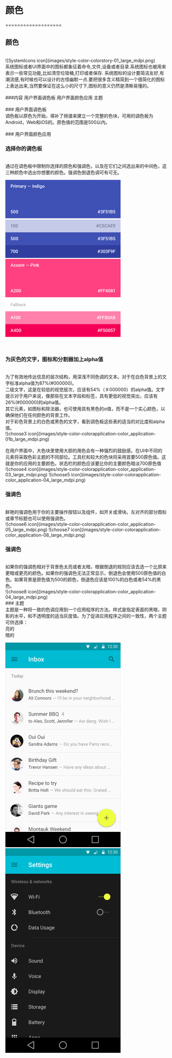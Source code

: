 # 颜色
===================
## 颜色

<br/>
![SystemIcons icon](images/style-color-colorstory-01_large_mdpi.png)
<br/>
系统图标或者UI界面中的图标都象征着命令,文件,设备或者目录.系统图标也被用来表示一些常见功能,比如清空垃圾桶,打印或者保存.
系统图标的设计要简洁友好,有潮流感,有时候也可以设计的古怪幽默一点.要把很多含义精简到一个很简化的图标上表达出来,当然要保证在这么小的尺寸下,图标的意义仍然是清晰易懂的。
<br/>

<br/>
###内容
用户界面调色板
用户界面颜色应用
主题
<br/>


<br/>
### 用户界面调色板
<br/>
调色板以原色为开始，填补了频谱来建立一个完整的色块，可用的调色板为Android，Web和iOS的。原色值的范围是500以内。
<br/>

<br/>
### 用户界面颜色应用
<br/>

<h3>选择你的调色板</h3><br/>
通过在调色板中限制你选择的原色和强调色，以及在它们之间选出来的中间色，这三种颜色中选出你想要的颜色。强调色倒退色调可有可无。
<br/>

![choose1 icon](images/style-color-colorapplication-color_application-01a_large_mdpi.png)
![choose2 icon](images/style-color-colorapplication-color_application-01b_large_mdpi.png)

<br/>
<h3>为灰色的文字，图标和分割器加上alpha值</h3><br/>
为了有效地传达信息的层次结构，用深浅不同色调的文本。对于在白色背景上的文字标准alpha值为87%(#000000)。
<br/>
二级文字，这是在较低的视觉层次，应该有54%（＃000000）的alpha值。文字提示对于用户来说，像那些在文本字段和标签，具有更低的视觉突出，应该有26%(#000000)的alpha值。
<br/>
其它元素，如图标和除法器，也可使用具有黑色的α值，而不是一个实心颜色，以确保他们在任何颜色的背景工作。
<br/>
对于彩色背景上的白色或黑色的文字，看到调色板这些表的适当的对比度和alpha值。
<br/>
![choose3 icon](images/style-color-colorapplication-color_application-01b_large_mdpi.png)
<br/>
<br/>
在用户界面中，大色块里使用大胆的用色会有一种强烈的鼓励感。在UI中不同的元素将采取色彩主题的不同部位。工具栏和较大的色块将采用首要500原色值。这就是你的应用的主要颜色。状态栏的颜色应该要比你的主要颜色暗淡700原色值
<br/>
![choose4 icon](images/style-color-colorapplication-color_application-03_large_mdpi.png)
![choose5 icon](images/style-color-colorapplication-color_application-04_large_mdpi.png)

<br/>
<h3>强调色</h3><br/>
鲜艳的强调色用于你的主要操作按钮以及组件，如开关或滑块。左对齐的部分图标或章节标题也可以使用强调色。
<br/>
![choose6 icon](images/style-color-colorapplication-color_application-05_large_mdpi.png)
![choose7 icon](images/style-color-colorapplication-color_application-08_large_mdpi.png)
<br/>
<h3>强调色</h3><br/>
如果你的强调色相对于背景色太亮或者太暗，根据倒退的规则应该去选一个比原来更暗或更亮的颜色。如果你的强调色无法正常显示，倒退色会使用500原色值的白色。如果背景是原色值为500的颜色，倒退色应该是100%的白色或者54%的黑色。
<br/>
![choose8 icon](images/style-color-colorapplication-color_application-04_large_mdpi.png)
<br/>
### 主题
<br/>
主题是一种将一致的色调应用到一个应用程序的方法。样式是指定表面的黑暗，阴影的水平，和不透明度的适当灰度值。为了促进应用程序之间的一致性，两个主题可供选择：
<br/>
亮的
<br/>
暗的
<br/>

![choose9 icon](images/Style-Color-Themes-theme-01_large_mdpi.png)
![choose10 icon](images/Style-Color-Themes-theme-02_large_mdpi.png)

<br/>





